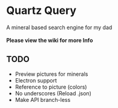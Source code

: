 # Quartz Query

A mineral based search engine for my dad<br><br>
**Please view the wiki for more Info**

## TODO

- Preview pictures for minerals
- Electron support
- Reference to picture (colors)
- No underscores (Reload .json)
- Make API branch-less